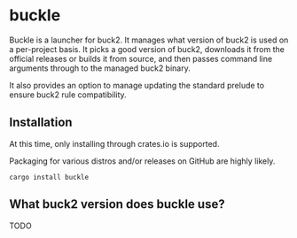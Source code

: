 # buckle

Buckle is a launcher for buck2. It manages what version of buck2 is used on a per-project basis. It picks a good version of buck2, downloads it from the official releases or builds it from source, and then passes command line arguments through to the managed buck2 binary.

It also provides an option to manage updating the standard prelude to ensure buck2 rule compatibility.

## Installation

At this time, only installing through crates.io is supported.

Packaging for various distros and/or releases on GitHub are highly likely.

```
cargo install buckle
```



## What buck2 version does buckle use?

TODO



